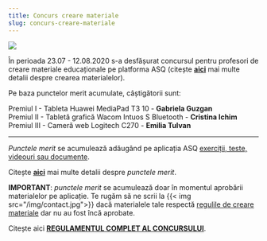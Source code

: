 ```yaml
---
title: Concurs creare materiale
slug: concurs-creare-materiale
---
```

![](/img/concurs.jpg)

În perioada 23.07 - 12.08.2020 s-a desfășurat concursul pentru profesori de creare materiale educaționale pe platforma ASQ (citește [**aici**](/creare-materiale/) mai multe detalii despre crearea materialelor).

Pe baza punctelor merit acumulate, câștigătorii sunt:

Premiul I - Tableta Huawei MediaPad T3 10 - **Gabriela Guzgan**\
Premiul II - Tabletă grafică Wacom Intuos S Bluetooth - **Cristina Ichim**\
Premiul III - Cameră web Logitech C270 - **Emilia Tulvan**

---

*Punctele merit* se acumulează adăugând pe aplicația ASQ [exerciții, teste, videouri sau documente](/exercitii-teste-videouri/).

Citește [**aici**](/puncte-merit-si-medalii/) mai multe detalii despre *punctele merit*.

**IMPORTANT**: *punctele merit* se acumulează doar în momentul aprobării materialelor pe aplicație. Te rugăm să ne scrii la {{< img src="/img/contact.jpg">}} dacă materialele tale respectă [regulile de creare materiale](/reguli-generale/) dar nu au fost încă aprobate.

Citește aici [**REGULAMENTUL COMPLET AL CONCURSULUI**](/regulament-concurs/).